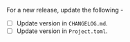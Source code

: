 For a new release, update the following -

- [ ] Update version in `CHANGELOG.md`.
- [ ] Update version in `Project.toml`.
